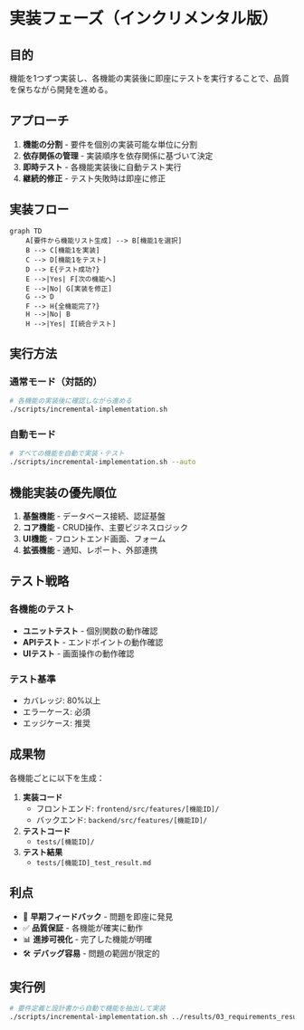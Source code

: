 # 実装フェーズ（インクリメンタル版）

## 目的
機能を1つずつ実装し、各機能の実装後に即座にテストを実行することで、品質を保ちながら開発を進める。

## アプローチ
1. **機能の分割** - 要件を個別の実装可能な単位に分割
2. **依存関係の管理** - 実装順序を依存関係に基づいて決定
3. **即時テスト** - 各機能実装後に自動テスト実行
4. **継続的修正** - テスト失敗時は即座に修正

## 実装フロー
```mermaid
graph TD
    A[要件から機能リスト生成] --> B[機能1を選択]
    B --> C[機能1を実装]
    C --> D[機能1をテスト]
    D --> E{テスト成功?}
    E -->|Yes| F[次の機能へ]
    E -->|No| G[実装を修正]
    G --> D
    F --> H{全機能完了?}
    H -->|No| B
    H -->|Yes| I[統合テスト]
```

## 実行方法
### 通常モード（対話的）
```bash
# 各機能の実装後に確認しながら進める
./scripts/incremental-implementation.sh
```

### 自動モード
```bash
# すべての機能を自動で実装・テスト
./scripts/incremental-implementation.sh --auto
```

## 機能実装の優先順位
1. **基盤機能** - データベース接続、認証基盤
2. **コア機能** - CRUD操作、主要ビジネスロジック
3. **UI機能** - フロントエンド画面、フォーム
4. **拡張機能** - 通知、レポート、外部連携

## テスト戦略
### 各機能のテスト
- **ユニットテスト** - 個別関数の動作確認
- **APIテスト** - エンドポイントの動作確認
- **UIテスト** - 画面操作の動作確認

### テスト基準
- カバレッジ: 80%以上
- エラーケース: 必須
- エッジケース: 推奨

## 成果物
各機能ごとに以下を生成：
1. **実装コード**
   - フロントエンド: `frontend/src/features/[機能ID]/`
   - バックエンド: `backend/src/features/[機能ID]/`
2. **テストコード**
   - `tests/[機能ID]/`
3. **テスト結果**
   - `tests/[機能ID]_test_result.md`

## 利点
- 🔄 **早期フィードバック** - 問題を即座に発見
- ✅ **品質保証** - 各機能が確実に動作
- 📊 **進捗可視化** - 完了した機能が明確
- 🛠️ **デバッグ容易** - 問題の範囲が限定的

## 実行例
```bash
# 要件定義と設計書から自動で機能を抽出して実装
./scripts/incremental-implementation.sh ../results/03_requirements_result.md ../results/05_design_result.md
```